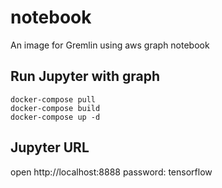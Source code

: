 # notebook
An image for Gremlin using aws graph notebook

## Run Jupyter with graph

```
docker-compose pull
docker-compose build
docker-compose up -d
```

## Jupyter URL
open http://localhost:8888
password: tensorflow
